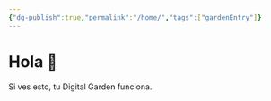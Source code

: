 ```yaml
---
{"dg-publish":true,"permalink":"/home/","tags":["gardenEntry"]}
---
```


# Hola 🌱
Si ves esto, tu Digital Garden funciona.
